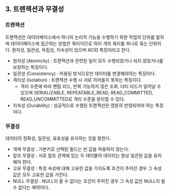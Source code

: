 ## 3. 트랜잭션과 무결성

### 트랜잭션

트랜잭션은 데이터베이스에서 하나의 논리적 기능을 수행하기 위한 작업의 단위를 말하며 데이터베이스에 접근하는 방법은 쿼리이므로 여러 개의 쿼리를 하나로 묶는 단위이다.
원자성, 일관성, 독립성, 지속성이 있으며 ACID 특징이라고 한다.

- 원자성 (Atomicity) : 트랜잭션과 관련된 일이 모두 수행되었거나 되지 않았거나를 보장하는 특징이다.
- 일관성 (Consistency) : 허용된 방식으로만 데이터를 변경해야하는 특징이다.
- 격리성 (Isolation) : 트랜잭션 수행 시 서로 끼어들지 못하는 특징이다.
  - 격리 수준에 따라 팬텀 리드, 반복 가능하지 않은 조회, 더티 리드가 일어날 수 있으며 SERIALIZABLE, REPEATABLE_READ, READ_COMMITTED, READ_UNCOMMITTED로 격리 수준을 분리할 수 있다.
- 지속성 (Durability) : 성공적으로 수행된 트랜잭션은 영원히 반영되어야 하는 특징이다.

### 무결성

데이터의 정확성, 일관성, 유효성을 유지하는 것을 말한다.

- 개체 무결성 : 기본키로 선택된 필드는 빈 값을 허용하지 않는다.
- 참조 무결성 : 서로 참조 관계에 있는 두 테이블의 데이터는 항상 일관된 값을 유지해야 한다.
- 고유 무결성 : 특정 속성에 대해 고유한 값을 가지도록 조건이 주어진 경우 그 속성 값은 모두 고유한 값을 가진다.
- NULL 무결성 : NULL이 올 수 없다는 조건이 주어진 경우 그 속성 값은 NULL이 될 수 없다는 제약이다.
